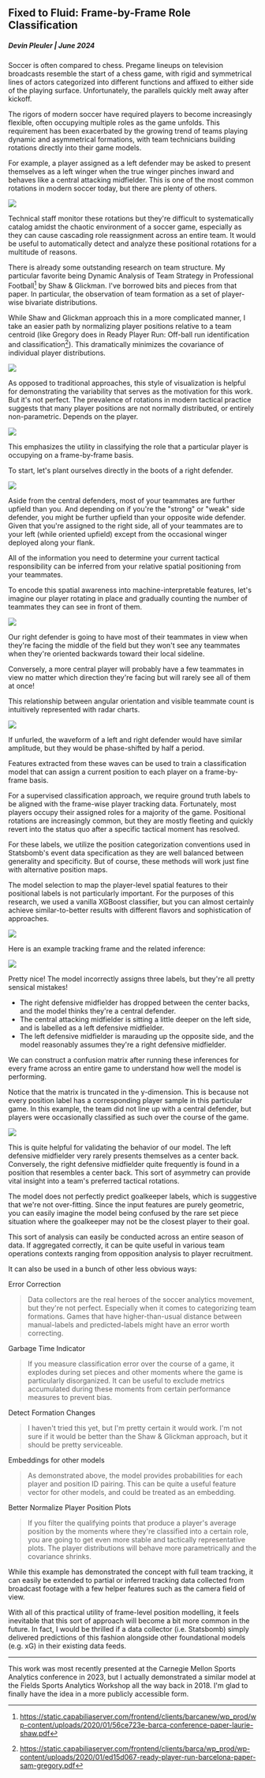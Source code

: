 ## Fixed to Fluid: Frame-by-Frame Role Classification

##### **Devin Pleuler | June 2024**

Soccer is often compared to chess. Pregame lineups on television broadcasts resemble the start of a chess game, with rigid and symmetrical lines of actors categorized into different functions and affixed to either side of the playing surface. Unfortunately, the parallels quickly melt away after kickoff.

The rigors of modern soccer have required players to become increasingly flexible, often occupying multiple roles as the game unfolds. This requirement has been exacerbated by the growing trend of teams playing dynamic and asymmetrical formations, with team technicians building rotations directly into their game models.

For example, a player assigned as a left defender may be asked to present themselves as a left winger when the true winger pinches inward and behaves like a central attacking midfielder. This is one of the most common rotations in modern soccer today, but there are plenty of others.

![](https://github.com/devinpleuler/research/blob/master/src/4231.png)

Technical staff monitor these rotations but they're difficult to systematically catalog amidst the chaotic environment of a soccer game, especially as they can cause cascading role reassignment across an entire team. It would be useful to automatically detect and analyze these positional rotations for a multitude of reasons.

There is already some outstanding research on team structure. My particular favorite being Dynamic Analysis of Team Strategy in Professional Football[^1] by Shaw & Glickman. I've borrowed bits and pieces from that paper. In particular, the observation of team formation as a set of player-wise bivariate distributions.

[^1]: https://static.capabiliaserver.com/frontend/clients/barcanew/wp_prod/wp-content/uploads/2020/01/56ce723e-barca-conference-paper-laurie-shaw.pdf

While Shaw and Glickman approach this in a more complicated manner, I take an easier path by normalizing player positions relative to a team centroid (like Gregory does in Ready Player Run: Off-ball run identification and classification[^2]). This dramatically minimizes the covariance of individual player distributions.

[^2]: https://static.capabiliaserver.com/frontend/clients/barca/wp_prod/wp-content/uploads/2020/01/ed15d067-ready-player-run-barcelona-paper-sam-gregory.pdf

![](https://github.com/devinpleuler/research/blob/master/src/formations.png)

As opposed to traditional approaches, this style of visualization is helpful for demonstrating the variability that serves as the motivation for this work. But it's not perfect. The prevalence of rotations in modern tactical practice suggests that many player positions are not normally distributed, or entirely non-parametric. Depends on the player.

![](https://github.com/devinpleuler/research/blob/master/src/lw.png)

This emphasizes the utility in classifying the role that a particular player is occupying on a frame-by-frame basis.

To start, let's plant ourselves directly in the boots of a right defender.

![](https://github.com/devinpleuler/research/blob/master/src/rb.png)

Aside from the central defenders, most of your teammates are further upfield than you. And depending on if you're the "strong" or "weak" side defender, you might be further upfield than your opposite wide defender. Given that you're assigned to the right side, all of your teammates are to your left (while oriented upfield) except from the occasional winger deployed along your flank.

All of the information you need to determine your current tactical responsibility can be inferred from your relative spatial positioning from your teammates.

To encode this spatial awareness into machine-interpretable features, let's imagine our player rotating in place and gradually counting the number of teammates they can see in front of them.

![](https://github.com/devinpleuler/research/blob/master/src/rotate.gif)

Our right defender is going to have most of their teammates in view when they're facing the middle of the field but they won't see any teammates when they're oriented backwards toward their local sideline. 

Conversely, a more central player will probably have a few teammates in view no matter which direction they're facing but will rarely see all of them at once!

This relationship between angular orientation and visible teammate count is intuitively represented with radar charts. 

![](https://github.com/devinpleuler/research/blob/master/src/radar.png)

If unfurled, the waveform of a left and right defender would have similar amplitude, but they would be phase-shifted by half a period.

Features extracted from these waves can be used to train a classification model that can assign a current position to each player on a frame-by-frame basis.

For a supervised classification approach, we require ground truth labels to be aligned with the frame-wise player tracking data. Fortunately, most players occupy their assigned roles for a majority of the game. Positional rotations are increasingly common, but they are mostly fleeting and quickly revert into the status quo after a specific tactical moment has resolved.

For these labels, we utilize the position categorization conventions used in Statsbomb's event data specification as they are well balanced between generality and specificity. But of course, these methods will work just fine with alternative position maps.

The model selection to map the player-level spatial features to their positional labels is not particularly important. For the purposes of this research, we used a vanilla XGBoost classifier, but you can almost certainly achieve similar-to-better results with different flavors and sophistication of approaches.

![](https://github.com/devinpleuler/research/blob/master/src/xgb.png)

Here is an example tracking frame and the related inference:

![](https://github.com/devinpleuler/research/blob/master/src/predictions.png)

Pretty nice! The model incorrectly assigns three labels, but they're all pretty sensical mistakes!

- The right defensive midfielder has dropped between the center backs, and the model thinks they're a central defender.
- The central attacking midfielder is sitting a little deeper on the left side, and is labelled as a left defensive midfielder.
- The left defensive midfielder is marauding up the opposite side, and the model reasonably assumes they're a right defensive midfielder.

We can construct a confusion matrix after running these inferences for every frame across an entire game to understand how well the model is performing.

Notice that the matrix is truncated in the y-dimension. This is because not every position label has a corresponding player sample in this particular game. In this example, the team did not line up with a central defender, but players were occasionally classified as such over the course of the game.

![](https://github.com/devinpleuler/research/blob/master/src/confusion.png)

This is quite helpful for validating the behavior of our model. The left defensive midfielder very rarely presents themselves as a center back. Conversely, the right defensive midfielder quite frequently is found in a position that resembles a center back. This sort of asymmetry can provide vital insight into a team's preferred tactical rotations. 

The model does not perfectly predict goalkeeper labels, which is suggestive that we're not over-fitting. Since the input features are purely geometric, you can easily imagine the model being confused by the rare set piece situation where the goalkeeper may not be the closest player to their goal.

This sort of analysis can easily be conducted across an entire season of data. If aggregated correctly, it can be quite useful in various team operations contexts ranging from opposition analysis to player recruitment.

It can also be used in a bunch of other less obvious ways:

Error Correction

> Data collectors are the real heroes of the soccer analytics movement, but they're not perfect. Especially when it comes to categorizing team formations. Games that have higher-than-usual distance between manual-labels and predicted-labels might have an error worth correcting.

Garbage Time Indicator

> If you measure classification error over the course of a game, it explodes during set pieces and other moments where the game is particularly disorganized. It can be useful to exclude metrics accumulated during these moments from certain performance measures to prevent bias.

Detect Formation Changes

> I haven't tried this yet, but I'm pretty certain it would work. I'm not sure if it would be better than the Shaw & Glickman approach, but it should be pretty serviceable.

Embeddings for other models

> As demonstrated above, the model provides probabilities for each player and position ID pairing. This can be quite a useful feature vector for other models, and could be treated as an embedding.

Better Normalize Player Position Plots

> If you filter the qualifying points that produce a player's average position by the moments where they're classified into a certain role, you are going to get even more stable and tactically representative plots. The player distributions will behave more parametrically and the covariance shrinks.

While this example has demonstrated the concept with full team tracking, it can easily be extended to partial or inferred tracking data collected from broadcast footage with a few helper features such as the camera field of view.

With all of this practical utility of frame-level position modelling, it feels inevitable that this sort of approach will become a bit more common in the future. In fact, I would be thrilled if a data collector (i.e. Statsbomb) simply delivered predictions of this fashion alongside other foundational models (e.g. xG) in their existing data feeds.

---

This work was most recently presented at the Carnegie Mellon Sports Analytics conference in 2023, but I actually demonstrated a similar model at the Fields Sports Analytics Workshop all the way back in 2018. I'm glad to finally have the idea in a more publicly accessible form.

